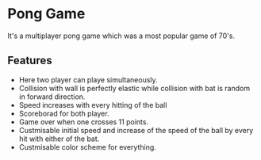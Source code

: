 
# Pong Game

It's a multiplayer pong game which was a most popular game of 70's.
## Features

- Here two player can playe simultaneously.
- Collision with wall is perfectly elastic while collision with bat is random in forward direction.
- Speed increases with every hitting of the ball
- Scoreborad for both player.
- Game over when one crosses 11 points.
- Custmisable initial speed and increase of the speed of the ball by every hit with either of the bat.
- Custmisable color scheme for everything.
